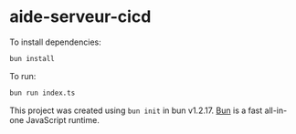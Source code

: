 # aide-serveur-cicd

To install dependencies:

```bash
bun install
```

To run:

```bash
bun run index.ts
```

This project was created using `bun init` in bun v1.2.17. [Bun](https://bun.sh) is a fast all-in-one JavaScript runtime.

